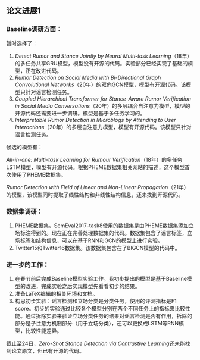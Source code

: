 ## 论文进展1

### Baseline调研方面：

暂时选择了：

1. *Detect Rumor and Stance Jointly by Neural Multi-task Learning*（18年）的多任务共享GRU模型，模型没有开源的代码。实验部分已经实现了基础的模型，正在改进代码。
2. *Rumor Detection on Social Media with Bi-Directional Graph Convolutional Networks*（20年）的双向GCN模型，模型有开源代码。该模型只针对谣言检测任务。
3. *Coupled Hierarchical Transformer for Stance-Aware Rumor Verification in Social Media Conversations*（20年）的多层耦合自注意力模型，模型的开源代码还需要进一步调研。模型是基于多任务学习的。
4. *Interpretable Rumor Detection in Microblogs by Attending to User Interactions*（20年）的多层自注意力模型，模型有开源代码。该模型只针对谣言检测任务。

候选的模型有：

*All-in-one: Multi-task Learning for Rumour Verification*（18年）的多任务LSTM模型，模型有开源代码。根据PHEME数据集相关网站的描述，这个模型首次使用了PHEME数据集。

*Rumor Detection with Field of Linear and Non-Linear Propagation*（21年）的模型，该模型同时提取了线性结构和非线性结构信息，还未找到开源代码。

### 数据集调研：

1. PHEME数据集。SemEval2017-task8使用的数据集是由PHEME数据集添加立场标注得到的。现在正在完善处理数据集的代码。数据集包含了谣言标签，立场标签和结构信息，可以在基于RNN和GCN的模型上进行实验。
2. Twitter15和Twitter16数据集。该数据集包含在了BIGCN模型的代码中。

### 进一步的工作：

1. 在春节前后完成Baseline模型实验工作。我初步提出的模型是基于Baseline模型的改进，完成实验之后实现模型先看看初步的结果。
2. 准备LaTeX编辑的相关环境和文档。
3. 构思初步实验：谣言检测和立场分类是分类任务，使用的评测指标是F1 score。初步的实验通过比较各个模型分别在两个不同任务上的指标来比较性能。通过拆除实验来验证立场分类任务的结果对谣言检测是否有作用，拆除的部分是子注意力机制部分（用于立场分类），还可以更换成LSTM等RNN模型，比较性能差异。

截止至24日，*Zero-Shot Stance Detection via Contrastive Learning*还未能找到论文原文，但已有开源的代码。

